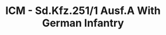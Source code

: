 ---
layout: product
title: "ICM - Sd.Kfz.251/1 Ausf.A With German Infantry"
price: "TBA" 
desc: "N/A"
img_path: "/assets/img/ICM35103.jpg"
brand: "N/A"
available: false
special_offer: false
new: false
soon: false
cat: "010000"
subcat: "013600"
subsubcat: "0N/A"
sifra: "ICM35103"
popular: true
---